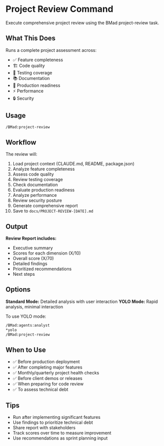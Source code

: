 # Project Review Command

Execute comprehensive project review using the BMad project-review task.

## What This Does

Runs a complete project assessment across:
- ✅ Feature completeness
- 🏗️ Code quality
- 🧪 Testing coverage
- 📚 Documentation
- 🚀 Production readiness
- ⚡ Performance
- 🔒 Security

## Usage

```bash
/BMad:project-review
```

## Workflow

The review will:
1. Load project context (CLAUDE.md, README, package.json)
2. Analyze feature completeness
3. Assess code quality
4. Review testing coverage
5. Check documentation
6. Evaluate production readiness
7. Analyze performance
8. Review security posture
9. Generate comprehensive report
10. Save to `docs/PROJECT-REVIEW-[DATE].md`

## Output

**Review Report includes:**
- Executive summary
- Scores for each dimension (X/10)
- Overall score (X/70)
- Detailed findings
- Prioritized recommendations
- Next steps

## Options

**Standard Mode:** Detailed analysis with user interaction
**YOLO Mode:** Rapid analysis, minimal interaction

To use YOLO mode:
```bash
/BMad:agents:analyst
*yolo
/BMad:project-review
```

## When to Use

- ✅ Before production deployment
- ✅ After completing major features
- ✅ Monthly/quarterly project health checks
- ✅ Before client demos or releases
- ✅ When preparing for code review
- ✅ To assess technical debt

## Tips

- Run after implementing significant features
- Use findings to prioritize technical debt
- Share report with stakeholders
- Track scores over time to measure improvement
- Use recommendations as sprint planning input
